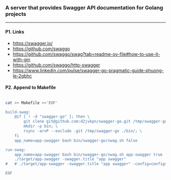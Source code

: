 ### A server that provides Swagger API documentation for Golang projects
---

#### P1. Links
- https://swagger.io/
- https://github.com/swaggo
- https://github.com/swaggo/swag?tab=readme-ov-file#how-to-use-it-with-gin
- https://github.com/swaggo/http-swagger
- https://www.linkedin.com/pulse/swagger-go-pragmatic-guide-phuong-le-2gbhc

#### P2. Append to Makefile
```bash

cat >> Makefile <<'EOF'

build-swag:
	@if [ ! -d "swagger-go" ]; then \
	    git clone git@github.com:d2jvkpn/swagger-go.git /tmp/swagger-go; \
	    mkdir -p bin; \
	    rsync -arvP --exclude .git /tmp/swagger-go ./bin/; \
	fi
	app_name=app-swagger bash bin/swagger-go/swag.sh false

run-swag:
	app_name=app-swagger bash bin/swagger-go/swag.sh app-swagger true
	./target/app-swagger -swagger.title "app swagger"
#	# ./target/app-swagger -swagger.title "app swagger" -config=configs/swagger.yaml

EOF

```
